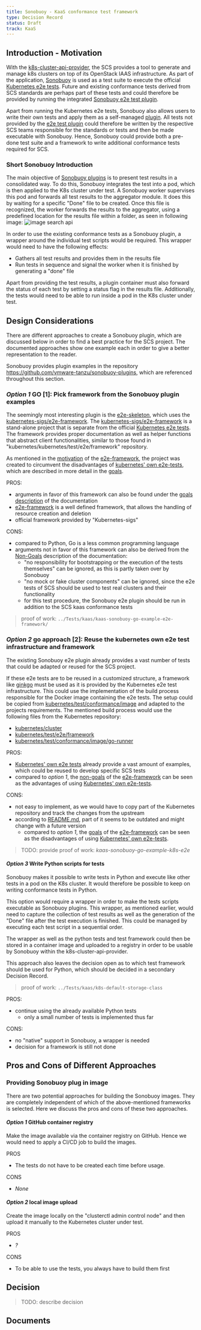 ```yaml
---
title: Sonobuoy - KaaS conformance test framework
type: Decision Record
status: Draft
track: KaaS
---
```


## Introduction - Motivation

With the [k8s-cluster-api-provider][k8s-api], the SCS provides a tool to generate and manage k8s clusters on top of its OpenStack IAAS infrastructure.
As part of the application, [Sonobuoy][sonobuoy] is used as a test suite to execute the official [Kubernetes e2e tests][k8s-e2e-tests].
Future and existing conformance tests derived from SCS standards are perhaps part of these tests and could therefore be provided by running the integrated [Sonobuoy e2e test plugin][e2e test plugin].

Apart from running the Kubernetes e2e tests, Sonobuoy also allows users to write their own tests and apply them as a self-managed [plugin][sonobuoy-plugin-docu].
All tests not provided by the [e2e test plugin][e2e test plugin] could therefore be written by the respective SCS teams responsible for the standards or tests and then be made executable with Sonobuoy.
Hence, Sonobuoy could provide both a pre-done test suite and a framework to write additional conformance tests required for SCS.

### Short Sonobuoy Introduction

The main objective of [Sonobuoy plugins][sonobuoy-plugin-docu] is to present test results in a consolidated way.
To do this, Sonobuoy integrates the test into a pod, which is then applied to the K8s cluster under test.
A Sonobuoy worker supervises this pod and forwards all test results to the aggregator module.
It does this by waiting for a specific "Done" file to be created. Once this file is recognized, the worker forwards the results to the aggregator, using a predefined location for the results file within a folder, as seen in following image:
![image search api](https://sonobuoy.io/img/plugin-contract.png)

In order to use the existing conformance tests as a Sonobuoy plugin, a wrapper around the individual test scripts would be required. This wrapper would need to have the following effects:

* Gathers all test results and provides them in the results file
* Run tests in sequence and signal the worker when it is finished by generating a "done" file

Apart from providing the test results, a plugin container must also forward the status of each test by setting a status flag in the results file.
Additionally, the tests would need to be able to run inside a pod in the K8s cluster under test.

## Design Considerations

There are different approaches to create a Sonobuoy plugin, which are discussed below in order to find a best practice for the SCS project.
The documented approaches show one example each in order to give a better representation to the reader.

Sonobuoy provides plugin examples in the repository <https://github.com/vmware-tanzu/sonobuoy-plugins>, which are referenced throughout this section.

### _Option 1_ GO [1]: Pick framework from the Sonobuoy plugin examples

The seemingly most interesting plugin is the [e2e-skeleton][e2e-skel], which uses the [kubernetes-sigs/e2e-framework][e2e-frame].
The [kubernetes-sigs/e2e-framework][e2e-frame] is a stand-alone project that is separate from the official [Kubernetes e2e tests][k8s-e2e-tests].
The framework provides proper documentation as well as helper functions that abstract client functionalities, similar to those found in "kubernetes/kubernetes/test/e2e/framework" repository.

As mentioned in the [motivation][e2e-frame-motivation] of the [e2e-framework][e2e-frame], the project was created to circumvent the disadvantages of
[kubernetes' own e2e-tests][k8s-e2e-tests], which are described in more detail in the [goals][e2e-frame-goals].

PROS:

* arguments in favor of this framework can also be found under the [goals description][e2e-frame-goals] of the documentation
* [e2e-framework][e2e-frame] is a well defined framework, that allows the handling of resource creation and deletion
* official framework provided by "Kubernetes-sigs"

CONS:

* compared to Python, Go is a less common programming language
* arguments not in favor of this framework can also be derived from the [Non-Goals][e2e-frame-nongoals] description of the documentation:
  * "no responsibility for bootstrapping or the execution of the tests themselves" can be ignored, as this is partly taken over by Sonobuoy
  * "no mock or fake cluster components" can be ignored, since the e2e tests of SCS should be used to test real clusters and their functionality
  * for this test procedure, the Sonobuoy e2e plugin should be run in addition to the SCS kaas conformance tests

> proof of work: `../Tests/kaas/kaas-sonobuoy-go-example-e2e-framework/`

### _Option 2_ go approach [2]: Reuse the kubernetes own e2e test infrastructure and framework

The existing Sonobuoy e2e plugin already provides a vast number of tests that could be adapted or reused for the SCS project.

If these e2e tests are to be reused in a customized structure, a framework like [ginkgo][ginkgo] must be used as it is provided by the Kubernetes e2e test infrastructure.
This could use the implementation of the build process responsible for the Docker image containing the e2e tests. The setup could be copied from [kubernetes/test/conformance/image][conformance-image] and adapted to the projects requirements.
The mentioned build process would use the following files from the Kubernetes repository:

* [kubernetes/cluster](https://github.com/kubernetes/kubernetes/tree/master/cluster)
* [kubernetes/test/e2e/framework](https://github.com/kubernetes/kubernetes/tree/master/test/e2e)
* [kubernetes/test/conformance/image/go-runner](https://github.com/kubernetes/kubernetes/tree/master/test/conformance/image/go-runner)

PROS:

* [Kubernetes' own e2e tests][k8s-e2e-tests] already provide a vast amount of examples, which could be reused to develop specific SCS tests
* compared to _option 1_, the [non-goals][e2e-frame-nongoals] of the [e2e-framework][e2e-frame] can be seen as the advantages of using [Kubernetes' own e2e-tests][k8s-e2e-tests].

CONS:

* not easy to implement, as we would have to copy part of the Kubernetes repository and track the changes from the upstream
* according to [README.md](https://github.com/kubernetes/kubernetes/tree/master/cluster#readme), part of it seems to be outdated and might change with a future version
  * compared to _option 1_, the [goals][e2e-frame-goals] of the [e2e-framework][e2e-frame] can be seen as the disadvantages of using [Kubernetes' own e2e-tests][k8s-e2e-tests].

> TODO: provide proof of work: _kaas-sonobuoy-go-example-k8s-e2e_

#### _Option 3_ Write Python scripts for tests

Sonobuoy makes it possible to write tests in Python and execute like other tests in a pod on the K8s cluster.
It would therefore be possible to keep on writing conformance tests in Python.

This option would require a wrapper in order to make the tests scripts executable as Sonobuoy plugins.
This wrapper, as mentioned earlier, would need to capture the collection of test results as well as the generation of the "Done" file after the test execution is finished. This could be managed by executing each test script in a sequential order.

The wrapper as well as the python tests and test framework could then be stored in a container image and uploaded to a registry in order to be usable by Sonobuoy within the k8s-cluster-api-provider.

This approach also leaves the decision open as to which test framework should be
used for Python, which should be decided in a secondary Decision Record.

> proof of work: `../Tests/kaas/k8s-default-storage-class`

PROS:

* continue using the already available Python tests
  * only a small number of tests is implemented thus far

CONS:

* no "native" support in Sonobuoy, a wrapper is needed
* decision for a framework is still not done

## Pros and Cons of Different Approaches

### Providing Sonobuoy plug in image

There are two potential approaches for building the Sonobuoy images.
They are completely independent of which of the above-mentioned frameworks is selected.
Here we discuss the pros and cons of these two approaches.

#### _Option 1_ GitHub container registry

Make the image available via the container registry on GitHub.
Hence we would need to apply a CI/CD job to build the images.

PROS

* The tests do not have to be created each time before usage.

CONS

* _None_

#### _Option 2_ local image upload

Create the image locally on the "clusterctl admin control node" and then upload it manually to the Kubernetes cluster under test.

PROS

* _?_

CONS

* To be able to use the tests, you always have to build them first

## Decision

> TODO: describe decision

## Documents

[k8s-e2e-tests]: https://github.com/kubernetes/kubernetes/tree/master/test/e2e
[sonobuoy]: https://sonobuoy.io/
[sonobuoy-plugin-docu]: https://sonobuoy.io/docs/v0.57.0/plugins/
[e2e test plugin]: https://sonobuoy.io/docs/main/e2eplugin/
[k8s-api]: https://github.com/SovereignCloudStack/k8s-cluster-api-provider
[e2e-skel]: https://github.com/vmware-tanzu/sonobuoy-plugins/tree/main/examples/e2e-skeleton
[e2e-frame]: https://github.com/kubernetes-sigs/e2e-framework
[e2e-frame-motivation]: https://github.com/kubernetes-sigs/e2e-framework/blob/main/docs/design/README.md#motivations
[e2e-frame-goals]: https://github.com/kubernetes-sigs/e2e-framework/blob/main/docs/design/README.md#goals
[e2e-frame-nongoals]: https://github.com/kubernetes-sigs/e2e-framework/blob/main/docs/design/README.md#non-goals
[ginkgo]: https://onsi.github.io/ginkgo/
[conformance-image]: https://github.com/kubernetes/kubernetes/tree/master/test/conformance/image
